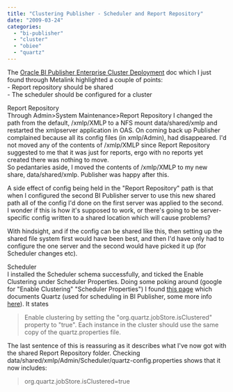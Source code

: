 ```yaml
---
title: "Clustering Publisher - Scheduler and Report Repository"
date: "2009-03-24"
categories: 
  - "bi-publisher"
  - "cluster"
  - "obiee"
  - "quartz"
---
```


The [Oracle BI Publisher Enterprise Cluster Deployment](http://www.oracle.com/technology/products/xml-publisher/docs/BIP_HA.pdf) doc which I just found through Metalink highlighted a couple of points:  
\- Report repository should be shared  
\- The scheduler should be configured for a cluster  
  
Report Repository  
Through Admin>System Maintenance>Report Repository I changed the path from the default, /xmlp/XMLP to a NFS mount data/shared/xmlp and restarted the xmlpserver application in OAS. On coming back up Publisher complained because all its config files (in xmlp/Admin), had disappeared. I'd not moved any of the contents of /xmlp/XMLP since Report Repository suggested to me that it was just for reports, ergo with no reports yet created there was nothing to move.  
So pedantaries aside, I moved the contents of /xmlp/XMLP to my new share, data/shared/xmlp. Publisher was happy after this.  
  
A side effect of config being held in the "Report Repository" path is that when I configured the second BI Publisher server to use this new shared path all of the config I'd done on the first server was applied to the second. I wonder if this is how it's supposed to work, or there's going to be server-specific config written to a shared location which will cause problems?  
  
With hindsight, and if the config can be shared like this, then setting up the shared file system first would have been best, and then I'd have only had to configure the one server and the second would have picked it up (for Scheduler changes etc).  
  
Scheduler  
I installed the Scheduler schema successfully, and ticked the Enable Clustering under Scheduler Properties. Doing some poking around (google for "Enable Clustering" "Scheduler Properties") I found [this page](http://www.opensymphony.com/quartz/wikidocs/ConfigJDBCJobStoreClustering.html) which documents Quartz (used for scheduling in BI Publisher, some more info [here](http://blogs.oracle.com/xmlpublisher/2008/05/scheduler_threads.html)). It states  

> Enable clustering by setting the "org.quartz.jobStore.isClustered" property to "true". Each instance in the cluster should use the same copy of the quartz.properties file.

The last sentence of this is reassuring as it describes what I've now got with the shared Report Repository folder. Checking data/shared/xmlp/Admin/Scheduler/quartz-config.properties shows that it now includes:  

> org.quartz.jobStore.isClustered=true
